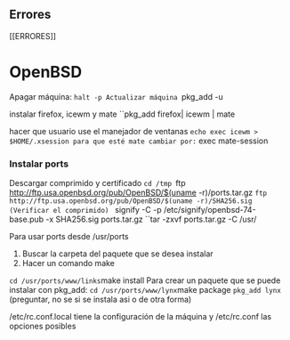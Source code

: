 ## Errores
[[ERRORES]]
# OpenBSD
Apagar máquina: ``halt -p
Actualizar máquina
``pkg_add -u

instalar firefox, icewm y mate
``pkg_add firefox| icewm | mate

hacer que usuario use el manejador de ventanas
`` echo exec icewm > $HOME/.xsession
para que esté mate cambiar por:
`` exec mate-session

### Instalar ports
Descargar comprimido y certificado
``cd /tmp
``ftp http://ftp.usa.openbsd.org/pub/OpenBSD/$(uname -r)/ports.tar.gz
``ftp http://ftp.usa.openbsd.org/pub/OpenBSD/$(uname -r)/SHA256.sig
(Verificar el comprimido)
`` signify -C -p /etc/signify/openbsd-74-base.pub -x SHA256.sig ports.tar.gz
``tar -zxvf ports.tar.gz -C /usr/

Para usar ports
desde /usr/ports
1. Buscar la carpeta del paquete que se desea instalar
2. Hacer un comando make

`` cd /usr/ports/www/links
``make install 
Para crear un paquete que se puede instalar con pkg_add:
`` cd /usr/ports/www/lynx
``make package 
``pkg_add lynx`` (preguntar, no se si se instala asi o de otra forma)

/etc/rc.conf.local tiene la configuración de la máquina y /etc/rc.conf las opciones posibles
